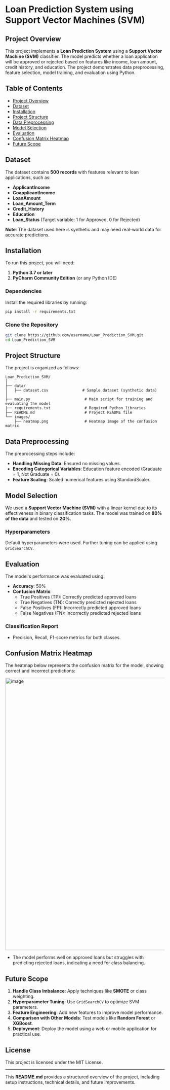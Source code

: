 # Loan Prediction System using Support Vector Machines (SVM)

## Project Overview
This project implements a **Loan Prediction System** using a **Support Vector Machine (SVM)** classifier. The model predicts whether a loan application will be approved or rejected based on features like income, loan amount, credit history, and education. The project demonstrates data preprocessing, feature selection, model training, and evaluation using Python.

## Table of Contents
- [Project Overview](#project-overview)
- [Dataset](#dataset)
- [Installation](#installation)
- [Project Structure](#project-structure)
- [Data Preprocessing](#data-preprocessing)
- [Model Selection](#model-selection)
- [Evaluation](#evaluation)
- [Confusion Matrix Heatmap](#confusion-matrix-heatmap)
- [Future Scope](#future-scope)

## Dataset
The dataset contains **500 records** with features relevant to loan applications, such as:
- **ApplicantIncome**
- **CoapplicantIncome**
- **LoanAmount**
- **Loan_Amount_Term**
- **Credit_History**
- **Education**
- **Loan_Status** (Target variable: 1 for Approved, 0 for Rejected)

**Note**: The dataset used here is synthetic and may need real-world data for accurate predictions.

## Installation
To run this project, you will need:
1. **Python 3.7 or later**
2. **PyCharm Community Edition** (or any Python IDE)

### Dependencies
Install the required libraries by running:
```bash
pip install -r requirements.txt
```

### Clone the Repository
```bash
git clone https://github.com/username/Loan_Prediction_SVM.git
cd Loan_Prediction_SVM
```

## Project Structure
The project is organized as follows:
```
Loan_Prediction_SVM/
│
├── data/
│   ├── dataset.csv               # Sample dataset (synthetic data)
│
├── main.py                        # Main script for training and evaluating the model
├── requirements.txt               # Required Python libraries
├── README.md                      # Project README file
└── images/
    ├── heatmap.png                # Heatmap image of the confusion matrix
```

## Data Preprocessing
The preprocessing steps include:
- **Handling Missing Data**: Ensured no missing values.
- **Encoding Categorical Variables**: Education feature encoded (Graduate = 1, Not Graduate = 0).
- **Feature Scaling**: Scaled numerical features using StandardScaler.

## Model Selection
We used a **Support Vector Machine (SVM)** with a linear kernel due to its effectiveness in binary classification tasks. The model was trained on **80% of the data** and tested on **20%**.

### Hyperparameters
Default hyperparameters were used. Further tuning can be applied using `GridSearchCV`.

## Evaluation
The model's performance was evaluated using:
- **Accuracy**: 50%
- **Confusion Matrix**:
  - True Positives (TP): Correctly predicted approved loans
  - True Negatives (TN): Correctly predicted rejected loans
  - False Positives (FP): Incorrectly predicted approved loans
  - False Negatives (FN): Incorrectly predicted rejected loans

### Classification Report
- Precision, Recall, F1-score metrics for both classes.

## Confusion Matrix Heatmap
The heatmap below represents the confusion matrix for the model, showing correct and incorrect predictions:

<img width="859" alt="image" src="https://github.com/user-attachments/assets/ff4e8956-a02d-441f-a75e-b789daec412a">

- The model performs well on approved loans but struggles with predicting rejected loans, indicating a need for class balancing.

## Future Scope
1. **Handle Class Imbalance**: Apply techniques like **SMOTE** or class weighting.
2. **Hyperparameter Tuning**: Use `GridSearchCV` to optimize SVM parameters.
3. **Feature Engineering**: Add new features to improve model performance.
4. **Comparison with Other Models**: Test models like **Random Forest** or **XGBoost**.
5. **Deployment**: Deploy the model using a web or mobile application for practical use.

## License
This project is licensed under the MIT License.

---

This **README.md** provides a structured overview of the project, including setup instructions, technical details, and future improvements.
